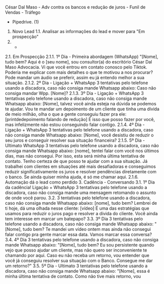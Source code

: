 César Dal Maso - Adv contra os bancos e redução de juros - Funil de Vendas - Tráfego
- Pipedrive. (1)
1. Novo Lead
1.1. Analisar as informações do lead e mover para "Em prospecção"
2. -
2.1. Em Prospecção
2.1.1. 1º Dia - Primeira abordagem (WhatsApp) "[Nome], tudo bem? Aqui é o [seu nome], sou
consultor(a) do escritório César Dal Maso Advocacia. Vi que você entrou em contato conosco pelo
Tiktok. Poderia me explicar com mais detalhes o que te motivou a nos procurar? Pode mandar um
áudio se preferir, assim eu já entendo melhor a sua situação.
2.1.2. 2º Dia - Ligação + WhatsApp 3 tentativas pelo telefone usando a discadora, caso não
consiga mande Whatsapp abaixo: Caso não consiga mandar Wpp. [Nome]?
2.1.3. 3º Dia - Ligação + WhatsApp 3 tentativas pelo telefone usando a discadora, caso não
consiga mande Whatsapp abaixo: [Nome], talvez você ainda esteja na dúvida se podemos te
ajudar. Vou te mandar um depoimento de um cliente que tinha uma dívida de meio milhão, olha o
que a gente conseguiu fazer pra ele: [printdedepoimento falando de redução] É isso que posso
fazer por você, mas infelizmente não estou conseguindo falar contigo.
2.1.4. 4º Dia - Ligação + WhatsApp 3 tentativas pelo telefone usando a discadora, caso não
consiga mande Whatsapp abaixo: [Nome], você desistiu de reduzir o seu juros e conseguir
resolver sua situação financeira?
2.1.5. 5º Dia - Ultimato WhatsApp 3 tentativas pelo telefone usando a discadora, caso não consiga
mande Whatsapp abaixo: [nome], tentei falar com você nos últimos dias, mas não consegui. Por
isso, esta será minha última tentativa de contato. Tenho certeza de que posso te ajudar com a sua
situação. Já trabalhei com clientes em situações até mais desafiadoras e conseguimos reduzir
significativamente os juros e resolver pendências diretamente com o banco. Se ainda quiser minha
ajuda, é só me chamar aqui.
2.1.6. Automação dá o lead como perdido
3. Cadência - Conversando
3.1. 1º Dia da cadência! Ligação + WhatsApp 3 tentativas pelo telefone usando a discadora, caso não
consiga mande uma mensagem retomando o assunto de onde você parou.
3.2. 3 tentativas pelo telefone usando a discadora, caso não consiga mande Whatsapp abaixo:
[nome], tudo bem? Lembrei de ti hoje, dá uma olhada nesse cliente: [vídeo] É uma das estratégias
que usamos para reduzir o juros pago e resolver a dívida do cliente. Você ainda tem interesse em
marcar um batepapo?
3.3. 3º Dia 3 tentativas pelo telefone usando a discadora, caso não consiga mande Whatsapp abaixo:
"[Nome], tudo bem? Te mandei um vídeo ontem mas ainda não consegui falar contigo pra gente
marcar essa data. Vamos marcar essa conversa?
3.4. 4º Dia 3 tentativas pelo telefone usando a discadora, caso não consiga mande Whatsapp abaixo:
"[Nome], tudo bem? Eu sou persistente quando vejo que posso ajudar um cliente, mas não quero ser
inconveniente te chamando por aqui. Caso eu não receba um retorno, vou entender que você já
conseguiu resolver sua situação com o Banco. Consegue me dar um retorno?"
3.5. 5º Dia - Ultimato 3 tentativas pelo telefone usando a discadora, caso não consiga mande
Whatsapp abaixo: "[Nome], essa é minha última tentativa de contato. Como não tive mais retorno, vou